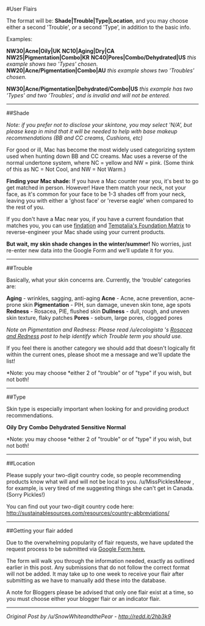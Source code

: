#User Flairs

The format will be: **Shade|Trouble|Type|Location**, and you may choose either a second 'Trouble', *or* a second 'Type', in addition to the basic info.

Examples:

**NW30|Acne|Oily|UK**
**NC10|Aging|Dry|CA**
**NW25|Pigmentation|Combo|KR**
**NC40|Pores|Combo/Dehydrated|US**   *this example shows two 'Types' chosen.*
**NW20|Acne/Pigmentation|Combo|AU**   *this example shows two 'Troubles' chosen.*

**NW30|Acne/Pigmentation|Dehydrated/Combo|US** *this example has two 'Types' and two 'Troubles', and is invalid and will not be entered.*

***

##Shade

*Note: if you prefer not to disclose your skintone, you may select 'N/A', but please keep in mind that it will be needed to help with base makeup recommendations (BB and CC creams, Cushions, etc)*

For good or ill, Mac has become the most widely used categorizing system used when hunting down BB and CC creams. Mac uses a reverse of the normal undertone system, where NC = yellow and NW = pink. (Some think of this as NC = Not Cool, and NW = Not Warm.)

**Finding your Mac shade:**
If you have a Mac counter near you, it's best to go get matched in person. However! Have them match your neck, not your face, as it's common for your face to be 1-3 shades off from your neck, leaving you with either a 'ghost face' or 'reverse eagle' when compared to the rest of you.

If you don't have a Mac near you, if you have a current foundation that matches you, you can use [findation](http://findation.com/) and [Temptalia's Foundation Matrix](http://www.temptalia.com/foundation-matrix) to reverse-engineer your Mac shade using your current products.

**But wait, my skin shade changes in the winter/summer!** No worries, just re-enter new data into the Google Form and we’ll update it for you.

***

##Trouble

Basically, what your skin concerns are. Currently, the 'trouble' categories are:

**Aging** - wrinkles, sagging, anti-aging
**Acne** - Acne, acne prevention, acne-prone skin
**Pigmentation** - PIH, sun damage, uneven skin tone, age spots
**Redness** - Rosacea, PIE, flushed skin
**Dullness** - dull, rough, and uneven skin texture, flaky patches
**Pores** - sebum, large pores, clogged pores

*Note on Pigmentation and Redness: Please read /u/ecologista 's [Rosacea and Redness](http://redd.it/2hfudg) post to help identify which Trouble term you should use.*

If you feel there is another category we should add that doesn't logically fit within the current ones, please shoot me a message and we'll update the list!

*Note: you may choose *either 2 of "trouble" or of "type" if you wish, but not both!

***

##Type

Skin type is especially important when looking for and providing product recommendations.

**Oily**
**Dry**
**Combo**
**Dehydrated**
**Sensitive**
**Normal**

*Note: you may choose *either 2 of "trouble" or of "type" if you wish, but not both!

***

##Location

Please supply your two-digit country code, so people recommending products know what will and will not be local to you. /u/MissPicklesMeow , for example, is very tired of me suggesting things she can't get in Canada. (Sorry Pickles!)


You can find out your two-digit country code here: http://sustainablesources.com/resources/country-abbreviations/

***

##Getting your flair added

Due to the overwhelming popularity of flair requests, we have updated the request process to be submitted via [Google Form here.](https://goo.gl/forms/3qg5RKsgNDtZeJrs1)


The form will walk you through the information needed, exactly as outlined earlier in this post. Any submissions that do not follow the correct format will not be added.  It may take up to one week to receive your flair after submitting as we have to manually add these into the database.

A note for Bloggers please be advised that only one flair exist at a time, so you must choose either your blogger flair or an indicator flair.

***

*Original Post by /u/SnowWhiteandthePear - http://redd.it/2hb3k9*
